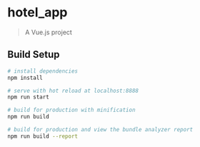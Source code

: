 # hotel_app

> A Vue.js project

## Build Setup

``` bash
# install dependencies
npm install

# serve with hot reload at localhost:8888
npm run start

# build for production with minification
npm run build

# build for production and view the bundle analyzer report
npm run build --report
